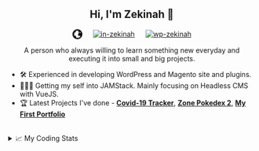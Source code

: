 <h2 align="center">Hi, I'm Zekinah 👋</h2>
<p align="center">
<a href="https://www.zekinahlecaros.com/" target="blank"><img align="center" src=https://raw.githubusercontent.com/iconic/open-iconic/master/svg/globe.svg alt="zekinalecaros.com" height="20" width="20" /></a>
&emsp;
<a href="https://ph.linkedin.com/in/zekinah" target="blank"><img align="center" src=https://cdn.jsdelivr.net/npm/simple-icons@3.0.1/icons/linkedin.svg alt="in-zekinah" height="20" width="20" /></a>
  &emsp;
<a href="https://profiles.wordpress.org/zekinah/" target="blank"><img align="center" src=https://cdn.jsdelivr.net/npm/simple-icons@3.0.1/icons/wordpress.svg alt="wp-zekinah" height="20" width="20" /></a>
</p>
<p align="center">
A person who always willing to learn something new everyday and executing it into small and big projects.
</p>

- 🛠 Experienced in developing WordPress and Magento site and plugins.
- 👩🏻‍💻 Getting my self into JAMStack. Mainly focusing on Headless CMS with VueJS.
- 🏆 Latest Projects I've done - **[Covid-19 Tracker](https://github.com/zekinah/pandemiccovid-19)**, **[Zone Pokedex 2](https://github.com/zekinah/zone-pokedex2)**, **[My First Portfolio](https://github.com/zekinah/iamzekinah)** 
<br><br>

<details>
    <summary>📈 My Coding Stats</summary>
<!--START_SECTION:waka-->
**I'm an Early 🐤** 

```text
🌞 Morning    46 commits     █░░░░░░░░░░░░░░░░░░░░░░░░   6.74% 
🌆 Daytime    324 commits    ████████████░░░░░░░░░░░░░   47.51% 
🌃 Evening    297 commits    ███████████░░░░░░░░░░░░░░   43.55% 
🌙 Night      15 commits     ░░░░░░░░░░░░░░░░░░░░░░░░░   2.2%

```
📅 **I'm Most Productive on Saturday** 

```text
Monday       98 commits     ███░░░░░░░░░░░░░░░░░░░░░░   14.37% 
Tuesday      85 commits     ███░░░░░░░░░░░░░░░░░░░░░░   12.46% 
Wednesday    110 commits    ████░░░░░░░░░░░░░░░░░░░░░   16.13% 
Thursday     83 commits     ███░░░░░░░░░░░░░░░░░░░░░░   12.17% 
Friday       103 commits    ███░░░░░░░░░░░░░░░░░░░░░░   15.1% 
Saturday     112 commits    ████░░░░░░░░░░░░░░░░░░░░░   16.42% 
Sunday       91 commits     ███░░░░░░░░░░░░░░░░░░░░░░   13.34%

```


📊 **This Week I Spent My Time On** 

```text
💬 Programming Languages: 
PHP                      6 hrs 12 mins       █████████████░░░░░░░░░░░░   54.6% 
JavaScript               1 hr 18 mins        ███░░░░░░░░░░░░░░░░░░░░░░   11.55% 
Markdown                 52 mins             ██░░░░░░░░░░░░░░░░░░░░░░░   7.63% 
Vue.js                   48 mins             █░░░░░░░░░░░░░░░░░░░░░░░░   7.11% 
JSON                     39 mins             █░░░░░░░░░░░░░░░░░░░░░░░░   5.8%

```

**I Mostly Code in PHP** 

```text
PHP                      23 repos            █████████████░░░░░░░░░░░░   54.76% 
JavaScript               5 repos             ███░░░░░░░░░░░░░░░░░░░░░░   11.9% 
HTML                     5 repos             ███░░░░░░░░░░░░░░░░░░░░░░   11.9% 
CSS                      5 repos             ███░░░░░░░░░░░░░░░░░░░░░░   11.9% 
Vue                      4 repos             ██░░░░░░░░░░░░░░░░░░░░░░░   9.52%

```



<!--END_SECTION:waka-->
</details>
